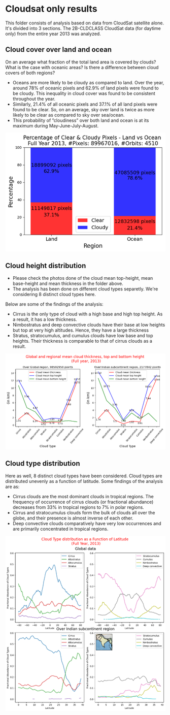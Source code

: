 # Cloudsat only results
This folder consists of analysis based on data from CloudSat satellite alone. It's divided into 3 sections. The 2B-CLDCLASS CloudSat data (for daytime only) from the entire year 2013 was analyzed.
## Cloud cover over land and ocean
On an average what fraction of the total land area is covered by clouds? What is the case with oceanic areas? Is there a difference between cloud covers of both regions?

- Oceans are more likely to be cloudy as compared to land. Over the year, around 78% of oceanic pixels and 62.9% of land pixels were found to be cloudy. This
inequality in cloud cover was found to be consistent throughout the year.
- Similarly, 21.4% of all oceanic pixels and 37.1% of all land pixels were found to be clear. So, on an average, sky over land is twice as more likely to be clear as compared to sky over sea/ocean.
-  This probability of ”cloudiness” over both land and ocean is at its maximum during May-June-July-August.

<p align= "center">
  <img src="cloudpresence/year2013whatpercentagelandiscloudy.png" alt="Cloud distribution over land and sea">
</p>

## Cloud height distribution
- Please check the photos done of the cloud mean top-height, mean base-height and mean thickness in the folder above.
- The analysis has been done on different cloud types separetly. We're considering 8 distinct cloud types here.


Below are some of the findings of the analysis:

- Cirrus is the only type of cloud with a high base and high top height. As a result, it has a low thickness.
- Nimbostratus and deep convective clouds have their base at low heights but top at very high altitudes. Hence, they have a large thickness
-  Stratus, stratocumulus, and cumulus clouds have low base and top heights. Their thickness is comparable to that of cirrus clouds as a result.

<p align= "center">
  <img src= "cloudheight/fullyearcloudheight.png" alt = "Top height, Base height and Mean thickness of different cloud types">
</p>

## Cloud type distribution

Here as well, 8 distinct cloud types have been considered. Cloud types are distributed unevenly as a function of latitude. Some findings of the analysis are as: 
- Cirrus clouds are the most dominant clouds in tropical regions. The frequency of occurrence of cirrus clouds (or fractional abundance) decreases from 33% in tropical regions to 7% in polar regions.
- Cirrus and stratocumulus clouds form the bulk of clouds all over the globe, and their presence is almost inverse of each other.
- Deep convective clouds comparatively have very low occurrences and are primarily concentrated in tropical regions.

<p align= "center">
   <img src= "cloudtypedistribution/fullyearcloudtypemap.png" alt = "Distribution of different cloud types as a function of Latitude">
</p>




